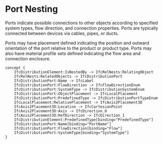 Port Nesting
============

Ports indicate possible connections to other objects according to specified system types, flow direction, and connection properties. Ports are typically connected between devices via cables, pipes, or ducts.

Ports may have placement defined indicating the position and outward orientation of the port relative to the product or product type. Ports may also have material profile sets defined indicating the flow area and connection enclosure.

```
concept {
    IfcDistributionElement:IsNestedBy -> IfcRelNests:RelatingObject
    IfcRelNests:RelatedObjects -> IfcDistributionPort
    IfcDistributionPort:Name -> IfcLabel
    IfcDistributionPort:FlowDirection -> IfcFlowDirectionEnum
    IfcDistributionPort:SystemType -> IfcDistributionSystemEnum
    IfcDistributionPort:ObjectPlacement -> IfcLocalPlacement
    IfcDistributionPort:PredefinedType -> IfcDistributionPortTypeEnum
    IfcLocalPlacement:RelativePlacement -> IfcAxis2Placement3D
    IfcAxis2Placement3D:Location -> IfcCartesianPoint
    IfcAxis2Placement3D:Axis -> IfcDirection_0
    IfcAxis2Placement3D:RefDirection -> IfcDirection_1
    IfcDistributionElement:PredefinedType[binding="PredefinedType"]
    IfcDistributionPort:Name[binding="PortName"]
    IfcDistributionPort:FlowDirection[binding="Flow"]
    IfcDistributionPort:SystemType[binding="SystemType"]
}
```
